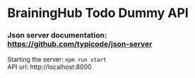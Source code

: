 # BrainingHub Todo Dummy API

### Json server documentation: https://github.com/typicode/json-server
Starting the server: `npm run start`  
API url: http://localhost:8000